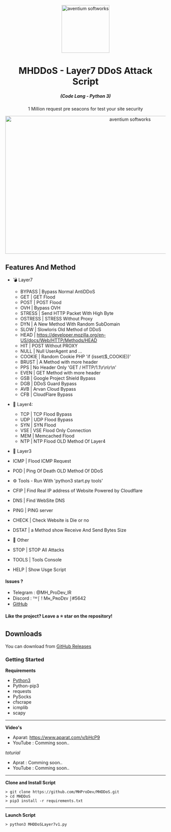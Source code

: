 <p align="center"><img src="./screenshot/logo.ico" width="150px" height="150px" alt="aventium softworks"></p>

<h1 align="center">MHDDoS - Layer7 DDoS Attack Script</h1>

<em><h5 align="center">(Code Lang - Python 3)</h5></em>


<p align="center">1 Million request pre seacons for test your site security</p>

<p align="center"><img src="https://i.imgur.com/aNrHJcA.png" width="768" height="433" alt="aventium softworks"></p>

## Features And Method

 * 💣 Layer7
   * BYPASS |  Bypass Normal AntiDDoS
   * GET | GET Flood
   * POST | POST Flood
   * OVH | Bypass OVH
   * STRESS | Send HTTP Packet With High Byte 
   * OSTRESS | STRESS Without Proxy
   * DYN | A New Method With Random SubDomain
   * SLOW | Slowloris Old Method of DDoS
   * HEAD | https://developer.mozilla.org/en-US/docs/Web/HTTP/Methods/HEAD
   * HIT | POST Without PROXY
   * NULL | Null UserAgent and ...
   * COOKIE | Random Cookie PHP 'if (isset($_COOKIE))'
   * BRUST | A Method with more header
   * PPS | No Header Only 'GET / HTTP/1.1\r\n\r\n'
   * EVEN | GET Method with more header
   * GSB | Google Project Shield Bypass
   * DGB | DDoS Guard Bypass
   * AVB | Arvan Cloud Bypass
   * CFB | CloudFlare Bypass

* 🧨 Layer4: 
  * TCP | TCP Flood Bypass
  * UDP | UDP Flood Bypass
  * SYN | SYN Flood
  * VSE | VSE Flood Only Connection
  * MEM | Memcached Flood
  * NTP | NTP Flood OLD Method Of Layer4

* 🏹 Layer3
 * ICMP | Flood ICMP Request
 * POD | Ping Of Death OLD Method Of DDoS

* ⚙️ Tools - Run With 'python3 start.py tools'
 * CFIP | Find Real IP address of Website Powered by Cloudflare
 * DNS | Find WebSite DNS
 * PING | PING server
 * CHECK | Check Website is Die or no
 * DSTAT | a Method show Receive And Send Bytes Size

* 🎩 Other
 * STOP | STOP All Attacks
 * TOOLS | Tools Console
 * HELP | Show Usge Script

#### Issues ? 
 * Telegram : @MH_ProDev_IR
 * Discord : ᵀᵂ⌠ ! Mʜ_PʀᴏDᴇᴠ ⌡#5642
 * [GitHub][github]
#### Like the project? Leave a ⭐ star on the repository!

## Downloads

You can download from [GitHub Releases](https://github.com/MHProDev/MHDDoS/releases)

### Getting Started

**Requirements**

* [Python3][python3]
* Python-pip3
* requests
* PySocks
* cfscrape
* icmplib
* scapy
---

**Video's**

* Aparat: https://www.aparat.com/v/bHcP9
* YouTube : Comming soon..

*toturial*

* Aprat : Comming soon..
* YouTube : Comming soon..

---

**Clone and Install Script**

```console
> git clone https://github.com/MHProDev/MHDDoS.git
> cd MHDDoS
> pip3 install -r requirements.txt
```

---

**Launch Script**

```console
> python3 MHDDoSLayer7v1.py
```

[python3]: https://python.org 'Python3'
[github]: https://github.com/MHProDev/MHDDoS/issues 'GitHub'
